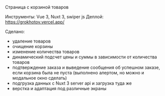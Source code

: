 Страница  с корзиной товаров

Инструменты: Vue 3, Nuxt 3, swiper js
Деплой: https://grokhotov.vercel.app/

Сделано:
- удаление товаров
- очищение корзины
- изменение количества товаров
- динамический подсчет цены и суммы в зависимости от количества товаров
- подтверждение заказа и выведение сообщения об успешном заказе, если корзина была не пуста (выполнено алертом, но можно и модальное окно сделать)
- подгрузка данных с Nuxt 3 server api и загрузка туда же
- верстка и адаптация под различные экраны
